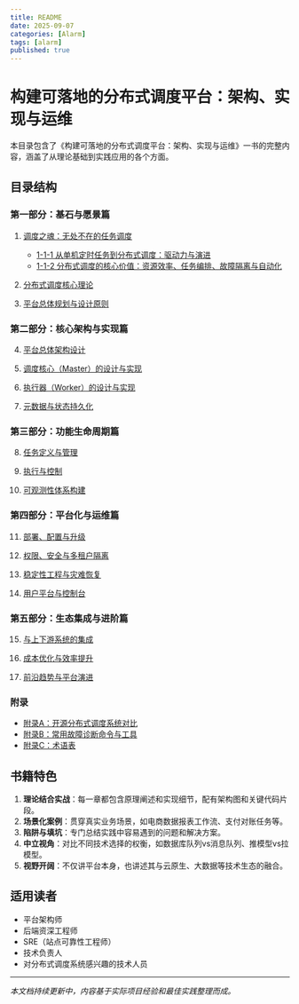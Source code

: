```yaml
---
title: README
date: 2025-09-07
categories: [Alarm]
tags: [alarm]
published: true
---
```


# 构建可落地的分布式调度平台：架构、实现与运维

本目录包含了《构建可落地的分布式调度平台：架构、实现与运维》一书的完整内容，涵盖了从理论基础到实践应用的各个方面。

## 目录结构

### 第一部分：基石与愿景篇

1. [调度之魂：无处不在的任务调度](1-1-0-the-soul-of-scheduling.md)
   - [1-1-1 从单机定时任务到分布式调度：驱动力与演进](1-1-1-from-single-machine-to-distributed-scheduling.md)
   - [1-1-2 分布式调度的核心价值：资源效率、任务编排、故障隔离与自动化](1-1-2-core-values-of-distributed-scheduling.md)

2. [分布式调度核心理论](1-2-0-distributed-scheduling-core-theory.md)

3. [平台总体规划与设计原则](1-3-0-platform-planning-and-design-principles.md)

### 第二部分：核心架构与实现篇

4. [平台总体架构设计](2-4-0-platform-architecture-design.md)

5. [调度核心（Master）的设计与实现](2-5-0-scheduler-master-design-and-implementation.md)

6. [执行器（Worker）的设计与实现](2-6-0-worker-design-and-implementation.md)

7. [元数据与状态持久化](2-7-0-metadata-and-state-persistence.md)

### 第三部分：功能生命周期篇

8. [任务定义与管理](3-8-0-task-definition-and-management.md)

9. [执行与控制](3-9-0-execution-and-control.md)

10. [可观测性体系构建](3-10-0-observability-system-construction.md)

### 第四部分：平台化与运维篇

11. [部署、配置与升级](4-11-0-deployment-configuration-and-upgrade.md)

12. [权限、安全与多租户隔离](4-12-0-permissions-security-and-multitenancy-isolation.md)

13. [稳定性工程与灾难恢复](4-13-0-stability-engineering-and-disaster-recovery.md)

14. [用户平台与控制台](4-14-0-user-platform-and-console.md)

### 第五部分：生态集成与进阶篇

15. [与上下游系统的集成](5-15-0-integration-with-upstream-and-downstream-systems.md)

16. [成本优化与效率提升](5-16-0-cost-optimization-and-efficiency-improvement.md)

17. [前沿趋势与平台演进](5-17-0-frontier-trends-and-platform-evolution.md)

### 附录

- [附录A：开源分布式调度系统对比](appendix-a-open-source-distributed-scheduling-systems-comparison.md)
- [附录B：常用故障诊断命令与工具](appendix-b-common-fault-diagnosis-commands-and-tools.md)
- [附录C：术语表](appendix-c-glossary.md)

## 书籍特色

1. **理论结合实战**：每一章都包含原理阐述和实现细节，配有架构图和关键代码片段。
2. **场景化案例**：贯穿真实业务场景，如电商数据报表工作流、支付对账任务等。
3. **陷阱与填坑**：专门总结实践中容易遇到的问题和解决方案。
4. **中立视角**：对比不同技术选择的权衡，如数据库队列vs消息队列、推模型vs拉模型。
5. **视野开阔**：不仅讲平台本身，也讲述其与云原生、大数据等技术生态的融合。

## 适用读者

- 平台架构师
- 后端资深工程师
- SRE（站点可靠性工程师）
- 技术负责人
- 对分布式调度系统感兴趣的技术人员

---
*本文档持续更新中，内容基于实际项目经验和最佳实践整理而成。*